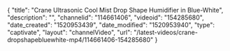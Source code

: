 {
    "title": "Crane Ultrasonic Cool Mist Drop Shape Humidifier in Blue-White",
    "description": "",
    "channelid": "114661406",
    "videoid": "154285680",
    "date_created": "1520953439",
    "date_modified": "1520953940",
    "type": "captivate",
    "layout": "channelVideo",
    "url": "\/latest-videos\/crane-dropshapebluewhite-mp4\/114661406-154285680"
}
